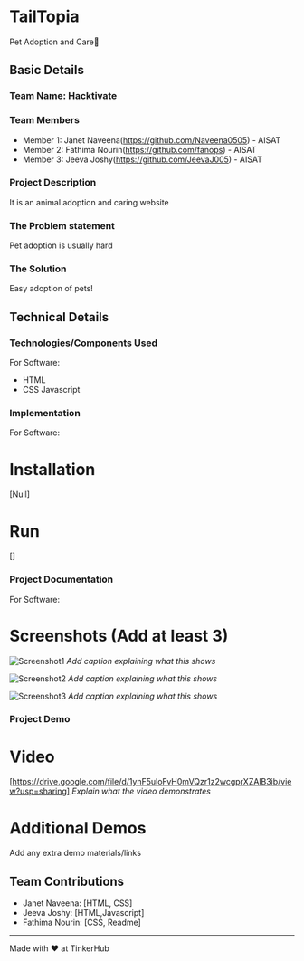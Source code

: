 # TailTopia
  Pet Adoption and Care🎯


## Basic Details
### Team Name: Hacktivate


### Team Members
- Member 1: Janet Naveena(https://github.com/Naveena0505) - AISAT
- Member 2: Fathima Nourin(https://github.com/fanops) - AISAT
- Member 3: Jeeva Joshy(https://github.com/JeevaJ005) - AISAT


### Project Description
It is an animal adoption and caring website

### The Problem statement
Pet adoption is usually hard

### The Solution
Easy adoption of pets!

## Technical Details
### Technologies/Components Used
For Software:
- HTML
- CSS
  Javascript


### Implementation
For Software:
# Installation
[Null]

# Run
[]

### Project Documentation
For Software:

# Screenshots (Add at least 3)
![Screenshot1](https://drive.google.com/file/d/1xxAmsHS_2nyTCPPDpJaQvaczsOF0hiwW/view?usp=sharing)
*Add caption explaining what this shows*

![Screenshot2](https://drive.google.com/file/d/1XzhoaH5u1NZ2wHK30kXUQTFYdNQpy0mL/view?usp=sharing)
*Add caption explaining what this shows*

![Screenshot3](https://drive.google.com/file/d/1T6jwKjJvNDoAJM-4_w0YRdwV3nPu8KbM/view?usp=drive_link)
*Add caption explaining what this shows*


### Project Demo
# Video
[https://drive.google.com/file/d/1ynF5uloFvH0mVQzr1z2wcgprXZAlB3ib/view?usp=sharing]
*Explain what the video demonstrates*

# Additional Demos
Add any extra demo materials/links

## Team Contributions
- Janet Naveena: [HTML, CSS]
- Jeeva Joshy: [HTML,Javascript]
- Fathima Nourin: [CSS, Readme]

---
Made with ❤️ at TinkerHub
